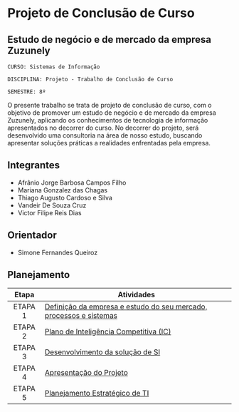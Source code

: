 # Projeto de Conclusão de Curso

## Estudo de negócio e de mercado da empresa Zuzunely 

`CURSO: Sistemas de Informação`

`DISCIPLINA: Projeto - Trabalho de Conclusão de Curso`

`SEMESTRE: 8º`

O presente trabalho se trata de projeto de conclusão de curso, com o objetivo de promover um estudo de negócio e de mercado da empresa Zuzunely, aplicando os conhecimentos de tecnologia de informação apresentados no decorrer do curso. No decorrer do projeto, será desenvolvido uma consultoria na área de nosso estudo, buscando apresentar soluções práticas a realidades enfrentadas pela empresa. 

## Integrantes

* Afrânio Jorge Barbosa Campos Filho 
* Mariana Gonzalez das Chagas 
* Thiago Augusto Cardoso e Silva 
* Vandeir De Souza Cruz 
* Victor Filipe Reis Dias 



## Orientador

* Simone Fernandes Queiroz

## Planejamento

| Etapa         | Atividades |
|  :----:   | ----------- |
| ETAPA 1         |[Definição da empresa e estudo do seu mercado, processos e sistemas](docs/Definicao-da-empresa-e-estudo-do-seu-mercado-processos-e-sistemas.md) <br> |
| ETAPA 2         |[Plano de Inteligência Competitiva (IC)](docs/Plano-de-Inteligencia-Competitiva.md) <br> |
| ETAPA 3         |[Desenvolvimento da solução de SI](docs/Desenvolvimento-da-solucao-de-SI.md) |
| ETAPA 4        |[Apresentação do Projeto](presentation/Apresentacao-do-Projeto.pdf) <br>  |
| ETAPA 5        |[Planejamento Estratégico de TI](docs/Planejamento-Estrategico-de-TI.md) <br>  |

